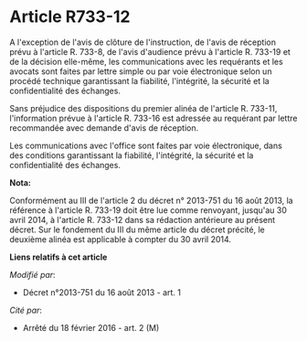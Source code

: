 # Article R733-12

A l'exception de l'avis de clôture de l'instruction, de l'avis de réception prévu à l'article R. 733-8, de l'avis d'audience
prévu à l'article R. 733-19 et de la décision elle-même, les communications avec les requérants et les avocats sont faites
par lettre simple ou par voie électronique selon un procédé technique garantissant la fiabilité, l'intégrité, la sécurité et
la confidentialité des échanges. 

Sans préjudice des dispositions du premier alinéa de l'article R. 733-11, l'information prévue à l'article R. 733-16 est
adressée au requérant par lettre recommandée avec demande d'avis de réception. 

Les communications avec l'office sont faites par voie électronique, dans des conditions garantissant la fiabilité,
l'intégrité, la sécurité et la confidentialité des échanges.

**Nota:**

Conformément au III de l'article 2 du décret n° 2013-751 du 16 août 2013, la référence à l'article R. 733-19 doit être lue
comme renvoyant, jusqu'au 30 avril 2014, à l'article R. 733-12 dans sa rédaction antérieure au présent décret. Sur le
fondement du III du même article du décret précité, le deuxième alinéa est applicable à compter du 30 avril 2014.

**Liens relatifs à cet article**

_Modifié par_:

  - Décret n°2013-751 du 16 août 2013 - art. 1

_Cité par_:

  - Arrêté du 18 février 2016 - art. 2 (M)
